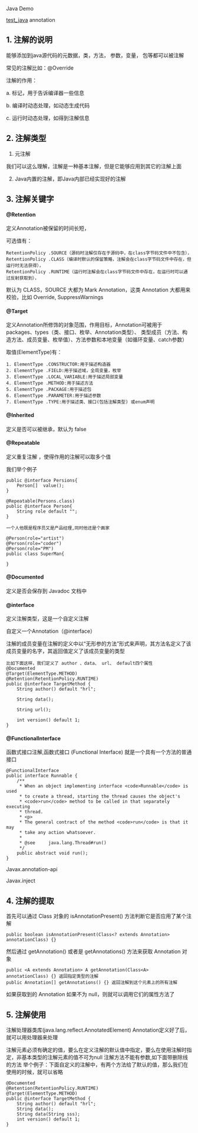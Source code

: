 

Java Demo

[test_java](https://github.com/fumeidonga/Java_Test)    annotation

## 1. 注解的说明
能够添加到java源代码的元数据，类，方法， 参数，变量， 包等都可以被注解

常见的注解比如：@Override

注解的作用：

a. 标记，用于告诉编译器一些信息

b. 编译时动态处理，如动态生成代码

c. 运行时动态处理，如得到注解信息



## 2. 注解类型

1. 元注解

我们可以这么理解，注解是一种基本注解，但是它能够应用到其它的注解上面

2. Java内置的注解，即Java内部已经实现好的注解

## 3. 注解关键字
#### @Retention
定义Annotation被保留的时间长短，

可选值有：

    RetentionPolicy .SOURCE（源码时注解仅存在于源码中，在class字节码文件中不包含），
    RetentionPolicy .CLASS（编译时默认的保留策略，注解会在class字节码文件中存在，但运行时无法获得），
    RetentionPolicy .RUNTIME（运行时注解会在class字节码文件中存在，在运行时可以通过反射获取到），

默认为 CLASS，SOURCE 大都为 Mark Annotation，这类 Annotation 大都用来校验，比如 Override, SuppressWarnings

#### @Target
定义Annotation所修饰的对象范围，作用目标，Annotation可被用于 packages、types（类、接口、枚举、Annotation类型）、
类型成员（方法、构造方法、成员变量、枚举值）、方法参数和本地变量（如循环变量、catch参数）

取值(ElementType)有：

    1. ElementType .CONSTRUCTOR:用于描述构造器
    2. ElementType .FIELD:用于描述域，全局变量，枚举
    3. ElementType .LOCAL_VARIABLE:用于描述局部变量
    4. ElementType .METHOD:用于描述方法
    5. ElementType .PACKAGE:用于描述包
    6. ElementType .PARAMETER:用于描述参数
    7. ElementType .TYPE:用于描述类、接口(包括注解类型) 或enum声明

#### @Inherited  
定义是否可以被继承，默认为 false

#### @Repeatable
定义重复注解 ，使得作用的注解可以取多个值

我们举个例子

~~~
public @interface Persions{
    Person[]  value();
}

@Repeatable(Persons.class)
public @interface Person{
	String role default "";
}

一个人他既是程序员又是产品经理,同时他还是个画家

@Person(role="artist")
@Person(role="coder")
@Person(role="PM")
public class SuperMan{
	
}
~~~

#### @Documented 
定义是否会保存到 Javadoc 文档中

#### @interface
定义注解类型，这是一个自定义注解

自定义一个Annotation（@interface）

注解的成员变量在注解的定义中以“无形参的方法”形式来声明，其方法名定义了该成员变量的名字，其返回值定义了该成员变量的类型

~~~
比如下面这样，我们定义了 author 、data、 url、 default四个属性
@Documented
@Target(ElementType.METHOD)
@Retention(RetentionPolicy.RUNTIME)
public @interface TargetMethod {
    String author() default "hrl";

    String data();

    String url();

    int version() default 1;
}

~~~

#### @FunctionalInterface
函数式接口注解,函数式接口 (Functional Interface) 就是一个具有一个方法的普通接口

~~~
@FunctionalInterface
public interface Runnable {
    /**
     * When an object implementing interface <code>Runnable</code> is used
     * to create a thread, starting the thread causes the object's
     * <code>run</code> method to be called in that separately executing
     * thread.
     * <p>
     * The general contract of the method <code>run</code> is that it may
     * take any action whatsoever.
     *
     * @see     java.lang.Thread#run()
     */
    public abstract void run();
}
~~~

Javax.annotation-api

Javax.inject

## 4. 注解的提取
首先可以通过 Class 对象的 isAnnotationPresent() 方法判断它是否应用了某个注解

    public boolean isAnnotationPresent(Class<? extends Annotation> annotationClass) {}

然后通过 getAnnotation() 或者是 getAnnotations() 方法来获取 Annotation 对象

    public <A extends Annotation> A getAnnotation(Class<A> annotationClass) {} 返回指定类型的注解
    public Annotation[] getAnnotations() {} 返回注解到这个元素上的所有注解
    
如果获取到的 Annotation 如果不为 null，则就可以调用它们的属性方法了    

## 5. 注解使用

注解处理器类库(java.lang.reflect.AnnotatedElement)
Annotation定义好了后， 就可以用处理器来处理



注解元素必须有确定的值，要么在定义注解的默认值中指定，要么在使用注解时指定，非基本类型的注解元素的值不可为null
注解方法不能有参数,如下面带删除线的方法
举个例子：下面自定义的注解中，有两个方法给了默认的值，那么我们在使用的时候，就可以省略
~~~
@Documented
@Retention(RetentionPolicy.RUNTIME)
@Target(ElementType.METHOD)
public @interface TargetMethod {
	String author() default "hrl";
	String data();
    String data(String sss);
	int version() default 1;
}
~~~










